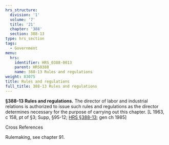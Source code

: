 ```yaml
---
hrs_structure:
  division: '1'
  volume: '7'
  title: '21'
  chapter: '388'
  section: 388-13
type: hrs_section
tags:
  - Government
menu:
  hrs:
    identifier: HRS_0388-0013
    parent: HRS0388
    name: 388-13 Rules and regulations
weight: 83075
title: Rules and regulations
full_title: 388-13 Rules and regulations
---
```

**§388-13 Rules and regulations.** The director of labor and industrial relations is authorized to issue such rules and regulations as the director determines necessary for the purpose of carrying out this chapter. [L 1963, c 158, pt of §3; Supp, §95-12; [HRS §388-13](/title-21/chapter-388/section-388-13/); gen ch 1985]

Cross References

Rulemaking, see chapter 91.